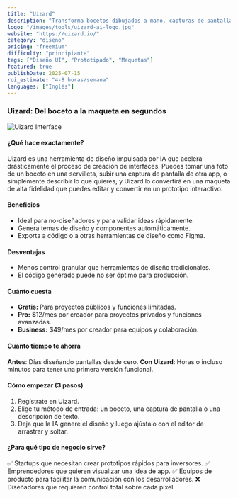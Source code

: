 ```yaml
---
title: "Uizard"
description: "Transforma bocetos dibujados a mano, capturas de pantalla o simples indicaciones de texto en maquetas y prototipos editables."
logo: "/images/tools/uizard-ai-logo.jpg"
website: "https://uizard.io/"
category: "diseno"
pricing: "freemium"
difficulty: "principiante"
tags: ["Diseño UI", "Prototipado", "Maquetas"]
featured: true
publishDate: 2025-07-15
roi_estimate: "4-8 horas/semana"
languages: ["Inglés"]
---
```


### Uizard: Del boceto a la maqueta en segundos

![Uizard Interface](/images/tools/uizard-ai-hero.jpg)

#### ¿Qué hace exactamente?
Uizard es una herramienta de diseño impulsada por IA que acelera drásticamente el proceso de creación de interfaces. Puedes tomar una foto de un boceto en una servilleta, subir una captura de pantalla de otra app, o simplemente describir lo que quieres, y Uizard lo convertirá en una maqueta de alta fidelidad que puedes editar y convertir en un prototipo interactivo.

#### Beneficios
- Ideal para no-diseñadores y para validar ideas rápidamente.
- Genera temas de diseño y componentes automáticamente.
- Exporta a código o a otras herramientas de diseño como Figma.

#### Desventajas
- Menos control granular que herramientas de diseño tradicionales.
- El código generado puede no ser óptimo para producción.

#### Cuánto cuesta
- **Gratis:** Para proyectos públicos y funciones limitadas.
- **Pro:** $12/mes por creador para proyectos privados y funciones avanzadas.
- **Business:** $49/mes por creador para equipos y colaboración.

#### Cuánto tiempo te ahorra
**Antes**: Días diseñando pantallas desde cero.
**Con Uizard**: Horas o incluso minutos para tener una primera versión funcional.

#### Cómo empezar (3 pasos)
1. Regístrate en Uizard.
2. Elige tu método de entrada: un boceto, una captura de pantalla o una descripción de texto.
3. Deja que la IA genere el diseño y luego ajústalo con el editor de arrastrar y soltar.

#### ¿Para qué tipo de negocio sirve?
✅ Startups que necesitan crear prototipos rápidos para inversores.
✅ Emprendedores que quieren visualizar una idea de app.
✅ Equipos de producto para facilitar la comunicación con los desarrolladores.
❌ Diseñadores que requieren control total sobre cada pixel.
